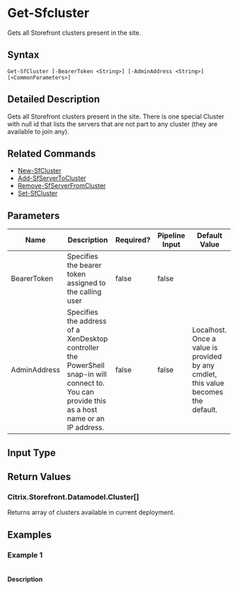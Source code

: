 ﻿
# Get-Sfcluster
Gets all Storefront clusters present in the site.
## Syntax
```
Get-SfCluster [-BearerToken <String>] [-AdminAddress <String>] [<CommonParameters>]
```
## Detailed Description
Gets all Storefront clusters present in the site. There is one special Cluster with null id that lists the servers that are not part to any cluster (they are available to join any).


## Related Commands

* [New-SfCluster](./New-SfCluster/)
* [Add-SfServerToCluster](./Add-SfServerToCluster/)
* [Remove-SfServerFromCluster](./Remove-SfServerFromCluster/)
* [Set-SfCluster](./Set-SfCluster/)
## Parameters
| Name   | Description | Required? | Pipeline Input | Default Value |
| --- | --- | --- | --- | --- |
| BearerToken | Specifies the bearer token assigned to the calling user | false | false |  |
| AdminAddress | Specifies the address of a XenDesktop controller the PowerShell snap-in will connect to. You can provide this as a host name or an IP address. | false | false | Localhost. Once a value is provided by any cmdlet, this value becomes the default. |

## Input Type

### 

## Return Values

### Citrix.Storefront.Datamodel.Cluster\[\]
Returns array of clusters available in current deployment.
## Examples

### Example 1
```

```
#### Description

